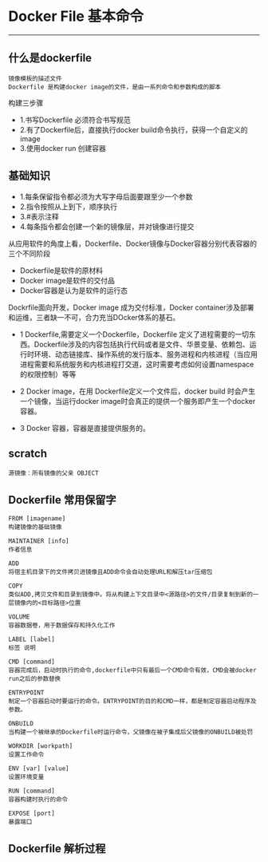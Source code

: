 # Docker File 基本命令

---

## 什么是dockerfile

    镜像模板的描述文件
    Dockerfile 是构建docker image的文件，是由一系列命令和参数构成的脚本
    
构建三步骤

* 1.书写Dockerfile 必须符合书写规范
* 2.有了Dockerfile后，直接执行docker build命令执行，获得一个自定义的image
* 3.使用docker run 创建容器 

## 基础知识

* 1.每条保留指令都必须为大写字母后面要跟至少一个参数
* 2.指令按照从上到下，顺序执行
* 3.#表示注释
* 4.每条指令都会创建一个新的镜像层，并对镜像进行提交 

从应用软件的角度上看，Dockerfile、Docker镜像与Docker容器分别代表容器的三个不同阶段

* Dockerfile是软件的原材料
* Docker image是软件的交付品
* Docker容器是认为是软件的运行态

Dockrfile面向开发，Docker image 成为交付标准，Docker container涉及部署和运维，三者缺一不可，合力充当DOcker体系的基石。


* 1 Dockerfile,需要定义一个Dockerfile，Dockerfile 定义了进程需要的一切东西。Dockerfile涉及的内容包括执行代码或者是文件、华景变量、依赖包、运行时环境、动态链接库、操作系统的发行版本、服务进程和内核进程（当应用进程需要和系统服务和内核进程打交道，这时需要考虑如何设置namespace的权限控制）等等

* 2 Docker image，在用 Dockerfile定义一个文件后，docker build 时会产生一个镜像，当运行docker image时会真正的提供一个服务即产生一个docker 容器。

* 3 Docker 容器，容器是直接提供服务的。

## scratch

    源镜像：所有镜像的父亲 OBJECT


## Dockerfile 常用保留字

    FROM [imagename]
    构建镜像的基础镜像

    MAINTAINER [info]
    作者信息

    ADD 
    将宿主机目录下的文件拷贝进镜像且ADD命令会自动处理URL和解压tar压缩包

    COPY
    类似ADD,拷贝文件和目录到镜像中。将从构建上下文目录中<源路径>的文件/目录复制到新的一层镜像内的<目标路径>位置

    VOLUME 
    容器数据卷，用于数据保存和持久化工作

    LABEL [label] 
    标签 说明

    CMD [command]
    容器完成后，启动时执行的命令,dockerfile中只有最后一个CMD命令有效，CMD会被docker run之后的参数替换

    ENTRYPOINT
    制定一个容器启动时要运行的命令。ENTRYPOINT的目的和CMD一样，都是制定容器启动程序及参数。

    ONBUILD
    当构建一个被继承的Dockerfile时运行命令，父镜像在被子集成后父镜像的ONBUILD被处罚

    WORKDIR [workpath]
    设置工作命令

    ENV [var] [value] 
    设置环境变量

    RUN [command]
    容器构建时执行的命令

    EXPOSE [port] 
    暴露端口


## Dockerfile 解析过程


